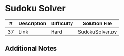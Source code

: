 # Sudoku Solver
|#|Description|Difficulty|Solution File|
|-|-|-|-|
|37|[Link](https://leetcode.com/problems/sudoku-solver/description/)|Hard|SudokuSolver.py|

## Additional Notes
